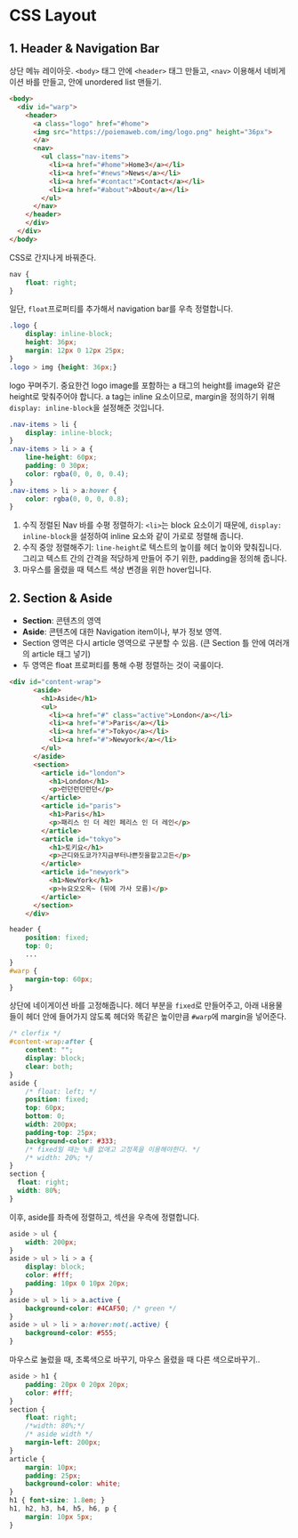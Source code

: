 # CSS Layout
## 1. Header & Navigation Bar
상단 메뉴 레이아웃. `<body>` 태그 안에 `<header>` 태그 만들고, `<nav>` 이용해서 네비게이션 바를 만들고, 안에 unordered list 맨들기. 
```html
<body>
  <div id="warp">
    <header>
      <a class="logo" href="#home">
      <img src="https://poiemaweb.com/img/logo.png" height="36px">
      </a>
      <nav>
        <ul class="nav-items">
          <li><a href="#home">Home3</a></li>
          <li><a href="#news">News</a></li>
          <li><a href="#contact">Contact</a></li>
          <li><a href="#about">About</a></li>
        </ul>
      </nav>
    </header>
    </div>
  </div>
</body>
```
CSS로 간지나게 바꿔준다.
```css
nav {
    float: right;
}
```
일단, `float`프로퍼티를 추가해서 navigation bar를 우측 정렬합니다.
```css
.logo {
    display: inline-block;
    height: 36px;
    margin: 12px 0 12px 25px;
}
.logo > img {height: 36px;}
```
logo 꾸며주기. 중요한건 logo image를 포함하는 a 태그의 height를 image와 같은 height로 맞춰주어야 합니다. a tag는 inline 요소이므로, margin을 정의하기 위해 `display: inline-block`을 설정해준 것입니다.

```css
.nav-items > li {
    display: inline-block;
}
.nav-items > li > a {
    line-height: 60px;
    padding: 0 30px;
    color: rgba(0, 0, 0, 0.4);
}
.nav-items > li > a:hover {
    color: rgba(0, 0, 0, 0.8);
}
```
1. 수직 정렬된 Nav 바를 수평 정렬하기: `<li>`는 block 요소이기 때문에, `display: inline-block`을 설정하여 inline 요소와 같이 가로로 정렬해 줍니다.
2. 수직 중앙 정렬해주기: `line-height`로 텍스트의 높이를 헤더 높이와 맞춰집니다. 그리고 텍스트 간의 간격을 적당하게 만들어 주기 위한, padding을 정의해 줍니다.
3. 마우스를 올렸을 때 텍스트 색상 변경을 위한 hover입니다.


## 2. Section & Aside
- **Section**: 콘텐츠의 영역
- **Aside**: 콘텐츠에 대한 Navigation item이나, 부가 정보 영역. 
- Section 영역은 다시 article 영역으로 구분할 수 있음. (큰 Section 틀 안에 여러개의 article 태그 넣기)
- 두 영역은 float 프로퍼티를 통해 수평 정렬하는 것이 국룰이다.
```html
<div id="content-wrap">
      <aside>
        <h1>Aside</h1>
        <ul>
          <li><a href="#" class="active">London</a></li>
          <li><a href="#">Paris</a></li>
          <li><a href="#">Tokyo</a></li>
          <li><a href="#">Newyork</a></li>
        </ul>
      </aside>
      <section>
        <article id="london">
          <h1>London</h1>
          <p>런던런던런던</p>
        </article>
        <article id="paris">
          <h1>Paris</h1>
          <p>패리스 인 더 레인 페리스 인 더 레인</p>
        </article>
        <article id="tokyo">
          <h1>토키요</h1>
          <p>근디와도쿄가?지금부터나쁜짓을할고고든</p>
        </article>
        <article id="newyork">
          <h1>NewYork</h1>
          <p>뉴요오오옥~ (뒤에 가사 모름)</p>
        </article>
      </section>
    </div>
```
```css
header {
    position: fixed;
    top: 0;
    ...
}
#warp {
    margin-top: 60px;
}
```
상단에 네이게이션 바를 고정해줍니다. 헤더 부분을 `fixed`로 만들어주고, 아래 내용물들이 헤더 안에 들어가지 않도록 헤더와 똑같은 높이만큼 `#warp`에 margin을 넣어준다.
```css 
/* clerfix */
#content-wrap:after {
    content: "";
    display: block;
    clear: both;
}
aside {
    /* float: left; */
    position: fixed;
    top: 60px;
    bottom: 0;
    width: 200px;
    padding-top: 25px;
    background-color: #333;
    /* fixed일 때는 %를 없애고 고정폭을 이용해야한다. */
    /* width: 20%; */
}
section {
  float: right;
  width: 80%;
}
```
이후, aside를 좌측에 정렬하고, 섹션을 우측에 정렬합니다.
```css
aside > ul {
    width: 200px;
}
aside > ul > li > a {
    display: block;
    color: #fff;
    padding: 10px 0 10px 20px;
}
aside > ul > li > a.active {
    background-color: #4CAF50; /* green */
}
aside > ul > li > a:hover:not(.active) {
    background-color: #555;
}
```
마우스로 눌렀을 때, 초록색으로 바꾸기, 마우스 올렸을 때 다른 색으로바꾸기..
```css
aside > h1 {
    padding: 20px 0 20px 20px;
    color: #fff;
}
section {
    float: right;
    /*width: 80%;*/
    /* aside width */
    margin-left: 200px;
}
article {
    margin: 10px;
    padding: 25px;
    background-color: white;
}
h1 { font-size: 1.8em; }
h1, h2, h3, h4, h5, h6, p {
    margin: 10px 5px;
}
```
